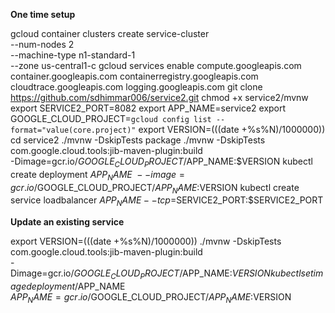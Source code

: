 
**One time setup**

gcloud container clusters create service-cluster \
--num-nodes 2 \
--machine-type n1-standard-1 \
--zone us-central1-c
gcloud services enable compute.googleapis.com container.googleapis.com containerregistry.googleapis.com cloudtrace.googleapis.com logging.googleapis.com
git clone https://github.com/sdhimmar006/service2.git
chmod +x service2/mvnw
export SERVICE2_PORT=8082
export APP_NAME=service2
export GOOGLE_CLOUD_PROJECT=`gcloud config list --format="value(core.project)"`
export VERSION=$(($(date +%s%N)/1000000))
cd service2
./mvnw -DskipTests package
./mvnw -DskipTests com.google.cloud.tools:jib-maven-plugin:build \
-Dimage=gcr.io/$GOOGLE_CLOUD_PROJECT/$APP_NAME:$VERSION
kubectl create deployment $APP_NAME \
--image=gcr.io/$GOOGLE_CLOUD_PROJECT/$APP_NAME:$VERSION
kubectl create service loadbalancer $APP_NAME --tcp=$SERVICE2_PORT:$SERVICE2_PORT

**Update an existing service**

export VERSION=$(($(date +%s%N)/1000000))
./mvnw -DskipTests com.google.cloud.tools:jib-maven-plugin:build \
-Dimage=gcr.io/$GOOGLE_CLOUD_PROJECT/$APP_NAME:$VERSION
kubectl set image deployment/$APP_NAME \
$APP_NAME=gcr.io/$GOOGLE_CLOUD_PROJECT/$APP_NAME:$VERSION
